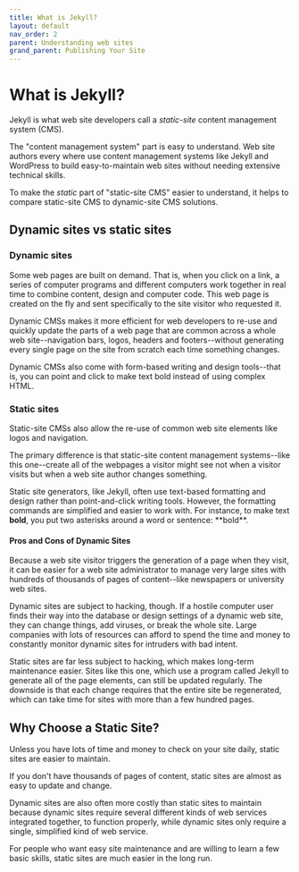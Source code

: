 ```yaml
---
title: What is Jekyll?
layout: default
nav_order: 2
parent: Understanding web sites
grand_parent: Publishing Your Site
---
```


# What is Jekyll?

Jekyll is what web site developers call a *static-site* content management system (CMS).

The "content management system" part is easy to understand. Web site authors every where use content management systems like Jekyll and WordPress to build easy-to-maintain web sites without needing extensive technical skills.

To make the *static* part of "static-site CMS" easier to understand, it helps to compare static-site CMS to dynamic-site CMS solutions.

## Dynamic sites vs static sites

### Dynamic sites

Some web pages are built on demand. That is, when you click on a link, a series of computer programs and different computers work together in real time to combine content, design and computer code. This web page is created on the fly and sent specifically to the site visitor who requested it.

Dynamic CMSs makes it more efficient for web developers to re-use and quickly update the parts of a web page that are common across a whole web site--navigation bars, logos, headers and footers--without generating every single page on the site from scratch each time something changes.

Dynamic CMSs also come with form-based writing and design tools--that is, you can point and click to make text bold instead of using complex HTML.

### Static sites

Static-site CMSs also allow the re-use of common web site elements like logos and navigation.

The primary difference is that static-site content management systems--like this one--create all of the webpages a visitor might see not when a visitor visits but when a web site author changes something.

Static site generators, like Jekyll, often use text-based formatting and design rather than point-and-click writing tools. However, the formatting commands are simplified and easier to work with. For instance, to make text **bold**, you put two asterisks around a word or sentence: \*\*bold\*\*.

#### Pros and Cons of Dynamic Sites

Because a web site visitor triggers the generation of a page when they visit, it can be easier for a web site administrator to manage very large sites with hundreds of thousands of pages of content--like newspapers or university web sites.

Dynamic sites are subject to hacking, though. If a hostile computer user finds their way into the database or design settings of a dynamic web site, they can change things, add viruses, or break the whole site. Large companies with lots of resources can afford to spend the time and money to constantly monitor dynamic sites for intruders with bad intent.

Static sites are far less subject to hacking, which makes long-term maintenance easier. Sites like this one, which use a program called Jekyll to generate all of the page elements, can still be updated regularly. The downside is that each change requires that the entire site be regenerated, which can take time for sites with more than a few hundred pages.

## Why Choose a Static Site?

Unless you have lots of time and money to check on your site daily, static sites are easier to maintain.

If you don't have thousands of pages of content, static sites are almost as easy to update and change.

Dynamic sites are also often more costly than static sites to maintain because dynamic sites require several different kinds of web services integrated together, to function properly, while dynamic sites only require a single, simplified kind of web service.

For people who want easy site maintenance and are willing to learn a few basic skills, static sites are much easier in the long run.